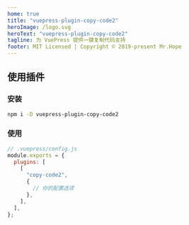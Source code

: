 ```yaml
---
home: true
title: "vuepress-plugin-copy-code2"
heroImage: /logo.svg
heroText: "vuepress-plugin-copy-code2"
tagline: 为 VuePress 提供一键复制代码支持
footer: MIT Licensed | Copyright © 2019-present Mr.Hope
---
```


## 使用插件

### 安装

```bash
npm i -D vuepress-plugin-copy-code2
```

### 使用

```js
// .vuepress/config.js
module.exports = {
  plugins: [
    [
      "copy-code2",
      {
        // 你的配置选项
      },
    ],
  ],
};
```
